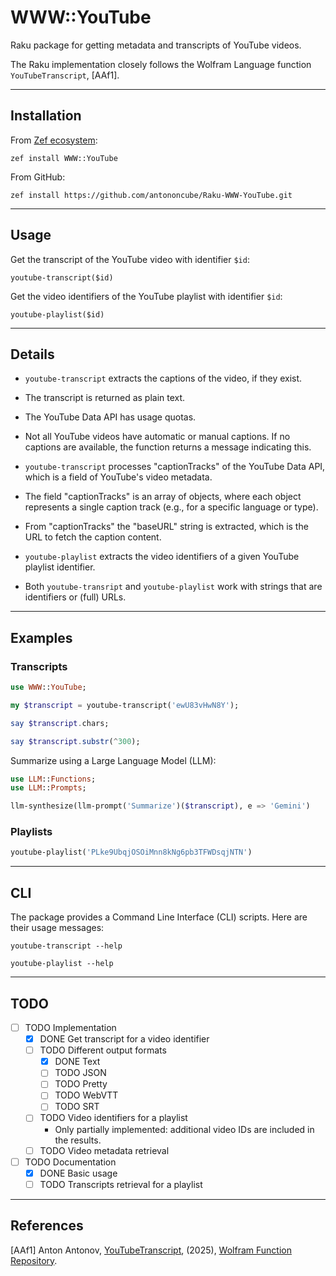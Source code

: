 # WWW::YouTube

Raku package for getting metadata and transcripts of YouTube videos.

The Raku implementation closely follows the Wolfram Language function `YouTubeTranscript`, [AAf1]. 

------

## Installation 

From [Zef ecosystem](https://raku.land):

```
zef install WWW::YouTube
```

From GitHub:

```
zef install https://github.com/antononcube/Raku-WWW-YouTube.git
```

-----

## Usage

Get the transcript of the YouTube video with identifier `$id`:

`youtube-transcript($id)` 

Get the video identifiers of the YouTube playlist with identifier `$id`:

`youtube-playlist($id)`


----

## Details

- `youtube-transcript` extracts the captions of the video, if they exist.

- The transcript is returned as plain text.

- The YouTube Data API has usage quotas.

- Not all YouTube videos have automatic or manual captions. If no captions are available, the function returns a message indicating this.

- `youtube-transcript` processes "captionTracks" of the YouTube Data API, which is a field of YouTube's video metadata.

- The field "captionTracks" is an array of objects, where each object represents a single caption track (e.g., for a specific language or type).

- From "captionTracks" the "baseURL" string is extracted, which is the URL to fetch the caption content.

- `youtube-playlist` extracts the video identifiers of a given YouTube playlist identifier.

- Both `youtube-transript` and `youtube-playlist` work with strings that are identifiers or (full) URLs.

-----

## Examples

### Transcripts

```raku
use WWW::YouTube;

my $transcript = youtube-transcript('ewU83vHwN8Y');

say $transcript.chars;

say $transcript.substr(^300);
```

Summarize using a Large Language Model (LLM):

```raku
use LLM::Functions;
use LLM::Prompts;

llm-synthesize(llm-prompt('Summarize')($transcript), e => 'Gemini')
```

### Playlists

```raku
youtube-playlist('PLke9UbqjOSOiMnn8kNg6pb3TFWDsqjNTN')
```

-----

## CLI

The package provides a Command Line Interface (CLI) scripts. Here are their usage messages:

```shell
youtube-transcript --help
```

```shell
youtube-playlist --help
```

-----

## TODO

- [ ] TODO Implementation
  - [X] DONE Get transcript for a video identifier
  - [ ] TODO Different output formats
    - [X] DONE Text
    - [ ] TODO JSON
    - [ ] TODO Pretty
    - [ ] TODO WebVTT
    - [ ] TODO SRT
  - [ ] TODO Video identifiers for a playlist
    - Only partially implemented: additional video IDs are included in the results.
  - [ ] TODO Video metadata retrieval
- [ ] TODO Documentation
  - [X] DONE Basic usage
  - [ ] TODO Transcripts retrieval for a playlist

-----

## References

[AAf1] Anton Antonov,
[YouTubeTranscript](https://www.wolframcloud.com/obj/antononcube/DeployedResources/Function/YouTubeTranscript/),
(2025),
[Wolfram Function Repository](https://resources.wolframcloud.com/FunctionRepository/).